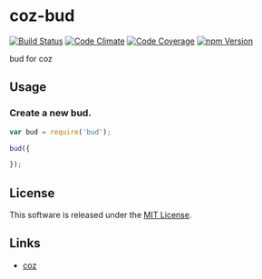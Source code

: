 coz-bud
==========

<!-- Badge Start -->
<a name="badges"></a>

[![Build Status][bd_travis_shield_url]][bd_travis_url]
[![Code Climate][bd_codeclimate_shield_url]][bd_codeclimate_url]
[![Code Coverage][bd_codeclimate_coverage_shield_url]][bd_codeclimate_url]
[![npm Version][bd_npm_shield_url]][bd_npm_url]

[bd_repo_url]: https://github.com/coz-repo/coz-bud
[bd_travis_url]: http://travis-ci.org/coz-repo/coz-bud
[bd_travis_shield_url]: http://img.shields.io/travis/coz-repo/coz-bud.svg?style=flat
[bd_license_url]: https://github.com/coz-repo/coz-bud/blob/master/LICENSE
[bd_codeclimate_url]: http://codeclimate.com/github/coz-repo/coz-bud
[bd_codeclimate_shield_url]: http://img.shields.io/codeclimate/github/coz-repo/coz-bud.svg?style=flat
[bd_codeclimate_coverage_shield_url]: http://img.shields.io/codeclimate/coverage/github/coz-repo/coz-bud.svg?style=flat
[bd_gemnasium_url]: https://gemnasium.com/coz-repo/coz-bud
[bd_gemnasium_shield_url]: https://gemnasium.com/coz-repo/coz-bud.svg
[bd_npm_url]: http://www.npmjs.org/package/coz-bud
[bd_npm_shield_url]: http://img.shields.io/npm/v/coz-bud.svg?style=flat

<!-- Badge End -->


<!-- Description Start -->
<a name="description"></a>

bud for coz

<!-- Description End -->



<!-- Sections Start -->
<a name="sections"></a>

Usage
----

### Create a new bud.

```javascript
var bud = require('bud');

bud({

});
```


<!-- Sections Start -->


<!-- LICENSE Start -->
<a name="license"></a>

License
-------
This software is released under the [MIT License](https://github.com/coz-repo/coz-bud/blob/master/LICENSE).

<!-- LICENSE End -->


<!-- Links Start -->
<a name="links"></a>

Links
------

+ [coz](https://github.com/coz-repo/coz)

<!-- Links End -->

